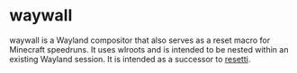 # waywall

waywall is a Wayland compositor that also serves as a reset macro for Minecraft
speedruns. It uses wlroots and is intended to be nested within an existing
Wayland session. It is intended as a successor to [resetti](https://github.com/tesselslate/resetti).

